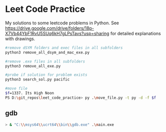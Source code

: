 # Leet Code Practice

My solutions to some leetcode problems in Python.
See <https://drive.google.com/drive/folders/18p-X7Vb44YbF1RvU5SUq6kH7gLPsTavs?usp=sharing> for detailed explanations with drawings.

```sh
#remove dSYM folders and exec files in all subfolders
python3 remove_all_dsym_and_mac_exe.py
```

```sh
#remove .exe files in all subfolders
python3 remove_all_exe.py
```

```sh
#probe if solution for problem exists
python3 search_sol.py pacific
```

```sh
#move file
$f=1337. Its High Noon
PS D:\git_repos\leet_code_practice> py .\move_file.py -t py -d -f $f   
```

## gdb

```sh
> & "C:\\msys64\\ucrt64\\bin\\gdb.exe" .\main.exe
```
